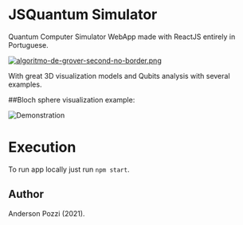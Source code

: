 # JSQuantum Simulator

Quantum Computer Simulator WebApp made with ReactJS entirely in Portuguese. 

[![algoritmo-de-grover-second-no-border.png](https://i.postimg.cc/yNCCvyBT/algoritmo-de-grover-second-no-border.png)](https://postimg.cc/SndPK8nX)

With great 3D visualization models and Qubits analysis with several examples.

##Bloch sphere visualization example:

![Demonstration](https://s6.gifyu.com/images/Animationba0b64f7bdbe1e36.gif)

# Execution

To run app locally just run `npm start`.

## Author

Anderson Pozzi (2021).
